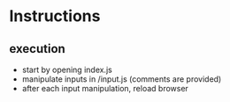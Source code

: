 # Instructions

## execution

- start by opening index.js
- manipulate inputs in /input.js (comments are provided)
- after each input manipulation, reload browser
